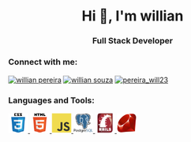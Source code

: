 <h1 align="center">Hi 👋, I'm willian</h1>
<h3 align="center">Full Stack Developer</h3>

<h3 align="left">Connect with me:</h3>
<p align="left">
<a href="https://www.linkedin.com/in/willian21/" target="blank"><img align="center" src="https://cdn.jsdelivr.net/npm/simple-icons@3.0.1/icons/linkedin.svg" alt="willian pereira" height="30" width="40" /></a>
<a href="https://www.facebook.com/profile.php?id=100022067898785" target="blank"><img align="center" src="https://cdn.jsdelivr.net/npm/simple-icons@3.0.1/icons/facebook.svg" alt="willian souza" height="30" width="40" /></a>
<a href="https://instagram.com/pereira_will23" target="blank"><img align="center" src="https://cdn.jsdelivr.net/npm/simple-icons@3.0.1/icons/instagram.svg" alt="pereira_will23" height="30" width="40" /></a>
</p>

<h3 align="left">Languages and Tools:</h3>
<p align="left"> <a href="https://www.w3schools.com/css/" target="_blank"> <img src="https://raw.githubusercontent.com/devicons/devicon/master/icons/css3/css3-original-wordmark.svg" alt="css3" width="40" height="40"/> </a> <a href="https://www.w3.org/html/" target="_blank"> <img src="https://raw.githubusercontent.com/devicons/devicon/master/icons/html5/html5-original-wordmark.svg" alt="html5" width="40" height="40"/> </a> <a href="https://developer.mozilla.org/en-US/docs/Web/JavaScript" target="_blank"> <img src="https://raw.githubusercontent.com/devicons/devicon/master/icons/javascript/javascript-original.svg" alt="javascript" width="40" height="40"/> </a> <a href="https://www.postgresql.org" target="_blank"> <img src="https://raw.githubusercontent.com/devicons/devicon/master/icons/postgresql/postgresql-original-wordmark.svg" alt="postgresql" width="40" height="40"/> </a> <a href="https://rubyonrails.org" target="_blank"> <img src="https://raw.githubusercontent.com/devicons/devicon/master/icons/rails/rails-original-wordmark.svg" alt="rails" width="40" height="40"/> </a> <a href="https://www.ruby-lang.org/en/" target="_blank"> <img src="https://raw.githubusercontent.com/devicons/devicon/master/icons/ruby/ruby-original.svg" alt="ruby" width="40" height="40"/> </a> </p>
